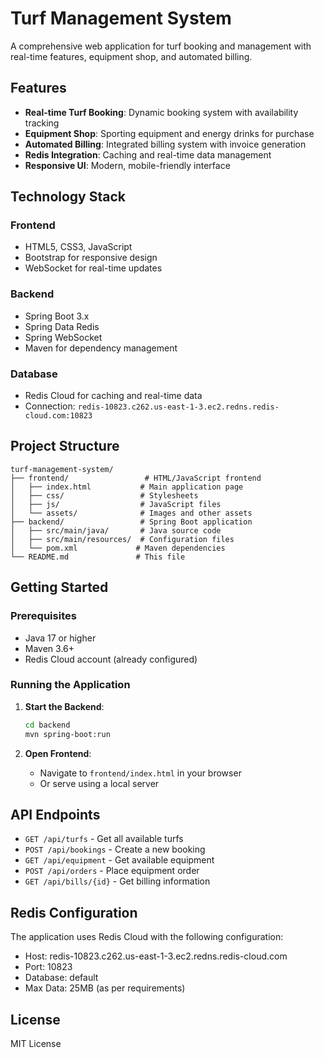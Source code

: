# Turf Management System

A comprehensive web application for turf booking and management with real-time features, equipment shop, and automated billing.

## Features

- **Real-time Turf Booking**: Dynamic booking system with availability tracking
- **Equipment Shop**: Sporting equipment and energy drinks for purchase
- **Automated Billing**: Integrated billing system with invoice generation
- **Redis Integration**: Caching and real-time data management
- **Responsive UI**: Modern, mobile-friendly interface

## Technology Stack

### Frontend
- HTML5, CSS3, JavaScript
- Bootstrap for responsive design
- WebSocket for real-time updates

### Backend
- Spring Boot 3.x
- Spring Data Redis
- Spring WebSocket
- Maven for dependency management

### Database
- Redis Cloud for caching and real-time data
- Connection: `redis-10823.c262.us-east-1-3.ec2.redns.redis-cloud.com:10823`

## Project Structure

```
turf-management-system/
├── frontend/                 # HTML/JavaScript frontend
│   ├── index.html           # Main application page
│   ├── css/                 # Stylesheets
│   ├── js/                  # JavaScript files
│   └── assets/              # Images and other assets
├── backend/                 # Spring Boot application
│   ├── src/main/java/       # Java source code
│   ├── src/main/resources/  # Configuration files
│   └── pom.xml             # Maven dependencies
└── README.md               # This file
```

## Getting Started

### Prerequisites
- Java 17 or higher
- Maven 3.6+
- Redis Cloud account (already configured)

### Running the Application

1. **Start the Backend**:
   ```bash
   cd backend
   mvn spring-boot:run
   ```

2. **Open Frontend**:
   - Navigate to `frontend/index.html` in your browser
   - Or serve using a local server

## API Endpoints

- `GET /api/turfs` - Get all available turfs
- `POST /api/bookings` - Create a new booking
- `GET /api/equipment` - Get available equipment
- `POST /api/orders` - Place equipment order
- `GET /api/bills/{id}` - Get billing information

## Redis Configuration

The application uses Redis Cloud with the following configuration:
- Host: redis-10823.c262.us-east-1-3.ec2.redns.redis-cloud.com
- Port: 10823
- Database: default
- Max Data: 25MB (as per requirements)

## License

MIT License 
